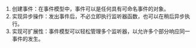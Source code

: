 1. 创建事件：在事件模型中，事件可以是任何具有可命名事件的对象。
2. 实现异步操作：发出事件后，不必立即执行监听器函数，也可以在稍后异步执行。
3. 实现可扩展性：事件模型可以轻松管理多个监听器，以允许多个部分响应同一事件的发生。

